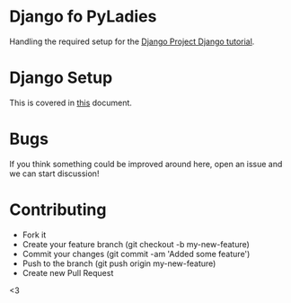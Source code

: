 Django fo PyLadies
==================

Handling the required setup for the [Django Project Django tutorial](https://docs.djangoproject.com/en/dev/intro/tutorial01/).  


Django Setup
=====
This is covered in [this](django_setup_PyLadies.md) document.

Bugs
=====
If you think something could be improved around here, open an issue and we can start discussion!

Contributing
=====
- Fork it  
- Create your feature branch (git checkout -b my-new-feature)  
- Commit your changes (git commit -am 'Added some feature')  
- Push to the branch (git push origin my-new-feature)  
- Create new Pull Request  


<3
